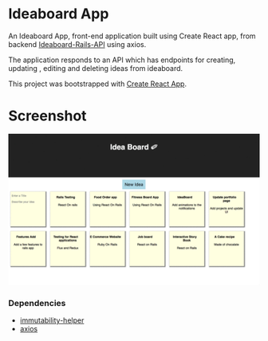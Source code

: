 # Ideaboard App

An Ideaboard App, front-end application built using Create React app, from backend [Ideaboard-Rails-API](https://github.com/sowmyadsl/Ideaboard-Rails-API) using axios.

The application responds to an API which has endpoints for creating, updating , editing and deleting ideas from ideaboard.

This project was bootstrapped with [Create React App](https://github.com/facebookincubator/create-react-app).

# Screenshot
![](public/ideaboard.gif)

### Dependencies
* <a href="https://github.com/kolodny/immutability-helper">immutability-helper</a>
* <a href="https://github.com/mzabriskie/axios">axios</a>
